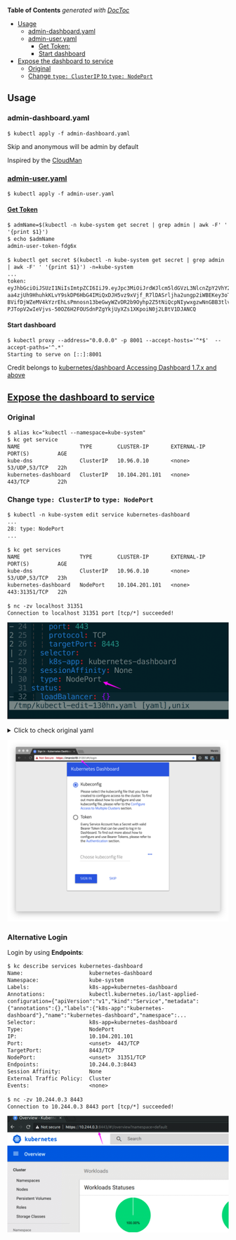 <!-- START doctoc generated TOC please keep comment here to allow auto update -->
<!-- DON'T EDIT THIS SECTION, INSTEAD RE-RUN doctoc TO UPDATE -->
**Table of Contents**  *generated with [DocToc](https://github.com/thlorenz/doctoc)*

- [Usage](#usage)
    - [admin-dashboard.yaml](#admin-dashboardyaml)
    - [admin-user.yaml](#admin-useryaml)
        - [Get Token:](#get-token)
        - [Start dashboard](#start-dashboard)
- [Expose the dashboard to service](#expose-the-dashboard-to-service)
    - [Original](#original)
    - [Change `type: ClusterIP` to `type: NodePort`](#change-type-clusterip-to-type-nodeport)

<!-- END doctoc generated TOC please keep comment here to allow auto update -->

## Usage

### admin-dashboard.yaml
```
$ kubectl apply -f admin-dashboard.yaml
```

Skip and anonymous will be admin by default

Inspired by the [CloudMan](https://www.cnblogs.com/CloudMan6/p/9097274.html)

### [admin-user.yaml](https://github.com/kubernetes/dashboard/wiki/Creating-sample-user)
```
$ kubectl apply -f admin-user.yaml
```

#### [Get Token](https://github.com/kubernetes/dashboard/wiki/Creating-sample-user#bearer-token)
```
$ admName=$(kubectl -n kube-system get secret | grep admin | awk -F' ' '{print $1}')
$ echo $admName
admin-user-token-fdg6x

$ kubectl get secret $(kubectl -n kube-system get secret | grep admin | awk -F' ' '{print $1}') -n=kube-system
...
token:      eyJhbGciOiJSUzI1NiIsImtpZCI6IiJ9.eyJpc3MiOiJrdWJlcm5ldGVzL3NlcnZpY2VhY2NvdW50Iiwia3ViZXJuZXRlcy5pby9zZXJ2aWNlYWNjb3VudC9uYW1lc3BhY2UiOiJrdWJlLXN5c3RlbSIsImt1YmVybmV0ZXMuaW8vc2VydmljZWFjY291bnQvc2VjcmV0Lm5hbWUiOiJhZG1pbi11c2VyLXRva2VuLWZkZzZ4Iiwia3ViZXJuZXRlcy5pby9zZXJ2aWNlYWNjb3VudC9zZXJ2aWNlLWFjY291bnQubmFtZSI6ImFkbWluLXVzZXIiLCJrdWJlcm5ldGVzLmlvL3NlcnZpY2VhY2NvdW50L3NlcnZpY2UtYWNjb3VudC51aWQiOiJhOWMxY2I1ZC01YTZiLTExZTgtOTU2Ni1iNGI1MmZjZGI3NGYiLCJzdWIiOiJzeXN0ZW06c2VydmljZWFjY291bnQ6a3ViZS1zeXN0ZW06YWRtaW4tdXNlciJ9.RSDeP3k8BeTlywmyPwO3lfG5TWArpiRR8TzKtm-aa4zjUh9HhuhkKLvY9skDP6HbG4IMiQxDJH5vz9xVjf_R7lDASrljha2ungp2iWBEKey3oTjXIX2_Mv59W9RJ0D-BVifDjWZeMV4kYzrEhLsPmnosn13beGwyWZvDR2b9Oyhp2Z5tNiQcpNIywxgzwNnGBB3tlvz_xtoZMTRSkzbcgiTDT02yhhIVSWCFNXwQA01vYT7nbPyRT_b9_gBxZZKSw6mK7s6QxHlefsslfRB65pli3-PJTopV2wIeVjvs-50OZ6H2FOUSdnPZgYkjUyXZs1XKpoiN0j2LBtV1DJANCQ
```

#### Start dashboard
```
$ kubectl proxy --address="0.0.0.0" -p 8001 --accept-hosts='^*$'  --accept-paths='^.*'
Starting to serve on [::]:8001
```

Credit belongs to [kubernetes/dashboard Accessing Dashboard 1.7.x and above](https://github.com/kubernetes/dashboard/wiki/Accessing-Dashboard---1.7.X-and-above)


## [Expose the dashboard to service](https://github.com/kubernetes/dashboard/wiki/Accessing-Dashboard---1.7.X-and-above#nodeport)

### Original
```
$ alias kc="kubectl --namespace=kube-system"
$ kc get service
NAME                   TYPE        CLUSTER-IP       EXTERNAL-IP   PORT(S)         AGE
kube-dns               ClusterIP   10.96.0.10       <none>        53/UDP,53/TCP   22h
kubernetes-dashboard   ClusterIP   10.104.201.101   <none>        443/TCP         22h
```

### Change `type: ClusterIP` to `type: NodePort`
```
$ kubectl -n kube-system edit service kubernetes-dashboard
...
28: type: NodePort
...

$ kc get services
NAME                   TYPE        CLUSTER-IP       EXTERNAL-IP   PORT(S)         AGE
kube-dns               ClusterIP   10.96.0.10       <none>        53/UDP,53/TCP   23h
kubernetes-dashboard   NodePort    10.104.201.101   <none>        443:31351/TCP   22h

$ nc -zv localhost 31351
Connection to localhost 31351 port [tcp/*] succeeded!
```
![dashboard-type-nodeport](../others/images/dashboard-2.png)

<details><summary>Click to check original yaml</summary>
<pre><code># Please edit the object below. Lines beginning with a '#' will be ignored,
# and an empty file will abort the edit. If an error occurs while saving this file will be
# reopened with the relevant failures.
#
apiVersion: v1
kind: Service
metadata:
  annotations:
    kubectl.kubernetes.io/last-applied-configuration: |
      {"apiVersion":"v1","kind":"Service","metadata":{"annotations":{},"labels":{"k8s-app":"kubernetes-dashboard"},"name":"kubernetes-dashboard","namespace":"kube-system"},"spec":{"ports":[{"port":443,"targetPort":8443}],"selector":{"k8s-app":"kubernetes-dashboard"}}}
  creationTimestamp: 2018-07-09T09:36:38Z
  labels:
    k8s-app: kubernetes-dashboard
  name: kubernetes-dashboard
  namespace: kube-system
  resourceVersion: "1664"
  selfLink: /api/v1/namespaces/kube-system/services/kubernetes-dashboard
  uid: 944af636-835b-11e8-9039-30e1719519bc
spec:
  clusterIP: 10.104.201.101
  ports:
  - port: 443
    protocol: TCP
    targetPort: 8443
  selector:
    k8s-app: kubernetes-dashboard
  sessionAffinity: None
  type: ClusterIP
status:
  loadBalancer: {}
</code></pre>
</details>

![dashboard-as-services](../others/images/dashboard-3.png)

### Alternative Login
Login by using **Endpoints**:
```
$ kc describe services kubernetes-dashboard
Name:                     kubernetes-dashboard
Namespace:                kube-system
Labels:                   k8s-app=kubernetes-dashboard
Annotations:              kubectl.kubernetes.io/last-applied-configuration={"apiVersion":"v1","kind":"Service","metadata":{"annotations":{},"labels":{"k8s-app":"kubernetes-dashboard"},"name":"kubernetes-dashboard","namespace":...
Selector:                 k8s-app=kubernetes-dashboard
Type:                     NodePort
IP:                       10.104.201.101
Port:                     <unset>  443/TCP
TargetPort:               8443/TCP
NodePort:                 <unset>  31351/TCP
Endpoints:                10.244.0.3:8443
Session Affinity:         None
External Traffic Policy:  Cluster
Events:                   <none>

$ nc -zv 10.244.0.3 8443
Connection to 10.244.0.3 8443 port [tcp/*] succeeded!
```

![dashboard-with-endpoints](../others/images/dashboard-4.png)
